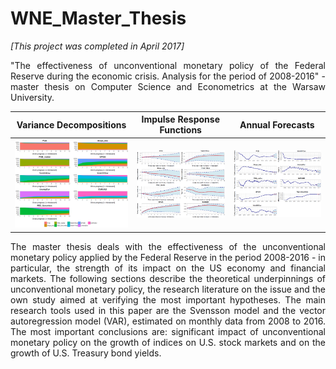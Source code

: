 # WNE_Master_Thesis

*[This project was completed in April 2017]*

<p align="justify">
"The effectiveness of unconventional monetary policy of the Federal Reserve during the economic crisis. Analysis for the period of 2008-2016" - master thesis on Computer Science and Econometrics at the Warsaw University.
</p>

Variance Decompositions        |  Impulse Response Functions     |  Annual Forecasts
:-------------------------:|:-------------------------:|:-------------------------:
![](/imgs/FEVDs.png)  |  ![](/imgs/IRFs.png) |  ![](/imgs/forcasts.png)

<p align="justify">
The master thesis deals with the effectiveness of the unconventional monetary policy applied by the Federal Reserve in the period 2008-2016 - in particular, the strength of its impact on the US economy and financial markets. The following sections describe the theoretical underpinnings of unconventional monetary policy, the research literature on the issue and the own study aimed at verifying the most important hypotheses. The main research tools used in this paper are the Svensson model and the vector autoregression model (VAR), estimated on monthly data from 2008 to 2016. The most important conclusions are: significant impact of unconventional monetary policy on the growth of indices on U.S. stock markets and on the growth of U.S. Treasury bond yields.
</p>
